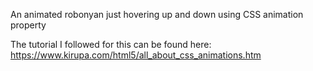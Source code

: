 An animated robonyan just hovering up and down using CSS animation property

The tutorial I followed for this can be found here: https://www.kirupa.com/html5/all_about_css_animations.htm